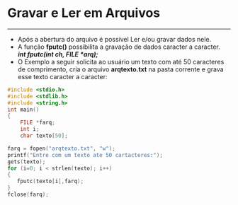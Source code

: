 # Gravar e Ler em Arquivos
---
+ Após a abertura do arquivo é possível Ler e/ou gravar dados nele.
+ A função <b>fputc()</b> possibilita a gravação de dados caracter a caracter. </br>
              <em><b>int fputc(int ch, FILE *arq);</b></em>
+ O Exemplo a seguir solicita ao usuário um texto com até 50 caracteres de comprimento, cria o arquivo <b>arqtexto.txt</b> na pasta corrente e grava esse texto caracter a caracter:
``` C runnable
#include <stdio.h>
#include <stdlib.h>
#include <string.h>
int main()
{
    FILE *farq;
    int i;
    char texto[50];

farq = fopen("arqtexto.txt", "w");
printf("Entre com um texto ate 50 cartacteres:");
gets(texto);
for (i=0; i < strlen(texto); i++)
{
   fputc(texto[i],farq);
}
fclose(farq);
```
